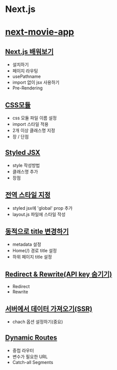 # Next.js

# [next-movie-app](https://github.com/hyerani/next-movie-app)

## [Next.js 배워보기](https://velog.io/@hyerani/Next.js-%EB%B0%B0%EC%9B%8C%EB%B3%B4%EA%B8%B0)

- 설치하기
- 페이지 라우팅
- usePathname
- import 없이 jsx 사용하기
- Pre-Rendering

## [CSS모듈](https://velog.io/@hyerani/Next.js-CSS-%EB%AA%A8%EB%93%88)

- css 모듈 파일 이름 설정
- import 스타일 적용
- 2개 이상 클래스명 지정
- 장 / 단점

## [Styled JSX](https://velog.io/@hyerani/Next.js-Styled-JSX)

- style 작성방법
- 클래스명 추가
- 장점

## [전역 스타일 지정](https://velog.io/@hyerani/Next.js-%EC%A0%84%EC%97%AD-%EC%8A%A4%ED%83%80%EC%9D%BC-%EC%A7%80%EC%A0%95)

- styled jsx에 'global' prop 추가
- layout.js 파일에 스타일 작성

## [동적으로 title 변경하기](https://velog.io/@hyerani/Next.js-%EB%8F%99%EC%A0%81%EC%9C%BC%EB%A1%9C-title-%EB%B3%80%EA%B2%BD%ED%95%98%EA%B8%B0)

- metadata 설정
- Home(/) 경로 title 설정
- 하위 페이지 title 설정

## [Redirect & Rewrite(API key 숨기기)](https://velog.io/@hyerani/Next.js-Redirect-RewriteAPI-%EC%88%A8%EA%B8%B0%EA%B8%B0)

- Redirect
- Rewrite

## [서버에서 데이터 가져오기(SSR)](https://velog.io/@hyerani/Next.js-%EC%84%9C%EB%B2%84%EC%97%90%EC%84%9C-%EB%8D%B0%EC%9D%B4%ED%84%B0-%EA%B0%80%EC%A0%B8%EC%98%A4%EA%B8%B0-SSR)

- chach 옵션 설정하기(중요)

## [Dynamic Routes](https://velog.io/@hyerani/Next.js-Dynamic-Routes)

- 중첩 라우터
- 변수가 필요한 URL
- Catch-all Segments
